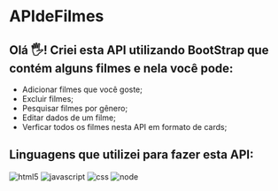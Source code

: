 # APIdeFilmes

## Olá 🖐️! Criei esta API  utilizando BootStrap que contém alguns filmes e nela você pode:<br/>
- Adicionar filmes que você goste;<br/>
- Excluir filmes;<br/>
- Pesquisar filmes por gênero;<br/>
- Editar dados de um filme;<br/>
- Verficar todos os filmes nesta API em formato de cards;<br/>

## Linguagens que utilizei para fazer esta API:
<div style="display: inline_block">
    <img align="center" alt="html5" src="https://img.shields.io/badge/HTML5-E34F26?style=for-the-badge&logo=html5&logoColor=white" />
    <img align="center" alt="javascript" src="https://img.shields.io/badge/JavaScript-F7DF1E?style=for-the-badge&logo=javascript&logoColor=black" />
    <img align="center" alt="css" src="https://img.shields.io/badge/CSS-239120?&style=for-the-badge&logo=css3&logoColor=white" />
    <img align="center" alt="node" src="https://img.shields.io/badge/Node.js-43853D?style=for-the-badge&logo=node.js&logoColor=white" />
</div><br/>
